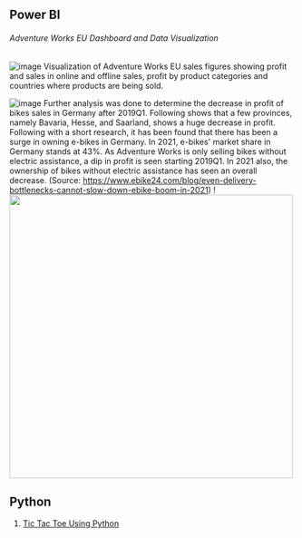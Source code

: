 ## Power BI
###### Adventure Works EU Dashboard and Data Visualization
![image](https://user-images.githubusercontent.com/40571742/194234178-0837b747-fb65-4fb5-8c07-5efcf4ca6e52.png)
Visualization of Adventure Works EU sales figures showing profit and sales in online and offline sales, profit by product categories and countries where products are being sold.

![image](https://user-images.githubusercontent.com/40571742/194245850-6e2f6c7c-26c4-4d4e-8975-53c49b28356a.png)
Further analysis was done to determine the decrease in profit of bikes sales in Germany after 2019Q1. Following shows that a few provinces, namely Bavaria, Hesse, and Saarland, shows a huge decrease in profit. Following with a short research, it has been found that there has been a surge in owning e-bikes in Germany. In 2021, e-bikes' market share in Germany stands at 43%. As Adventure Works is only selling bikes without electric assistance, a dip in profit is seen starting 2019Q1. In 2021 also, the ownership of bikes without electric assistance has seen an overall decrease. (Source: https://www.ebike24.com/blog/even-delivery-bottlenecks-cannot-slow-down-ebike-boom-in-2021)
!<img src = "https://user-images.githubusercontent.com/40571742/194256545-5f15acd6-a69c-4216-8921-5d4aa8993709.png" width = "500" />


## Python
1. [Tic Tac Toe Using Python](https://github.com/suyinglim97/Data-Analyst-Portfolio/blob/master/Tic%20Tac%20Toe%20Python)
